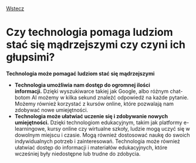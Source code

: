 [Wstecz](../polski.md)

# Czy technologia pomaga ludziom stać się mądrzejszymi czy czyni ich głupsimi?

**Technologia może pomagać ludziom stać się mądrzejszymi**

-   **Technologia umożliwia nam dostęp do ogromnej ilości informacji.** Dzięki wyszukiwarce takiej jak Google, albo różnym chat-botom AI możemy w kilka sekund znaleźć odpowiedź na każde pytanie. Możemy również korzystać z kursów online, które pozwalają nam zdobywać nowe umiejętności.
-   **Technologia może ułatwiać uczenie się i zdobywanie nowych umiejętności.** Dzięki technologiom edukacyjnym, takim jak platformy e-learningowe, kursy online czy wirtualne szkoły, ludzie mogą uczyć się w dowolnym miejscu i czasie. Mogą również dostosować naukę do swoich indywidualnych potrzeb i zainteresowań. Technologia może również ułatwiać dostęp do informacji i materiałów edukacyjnych, które wcześniej były niedostępne lub trudne do zdobycia.
